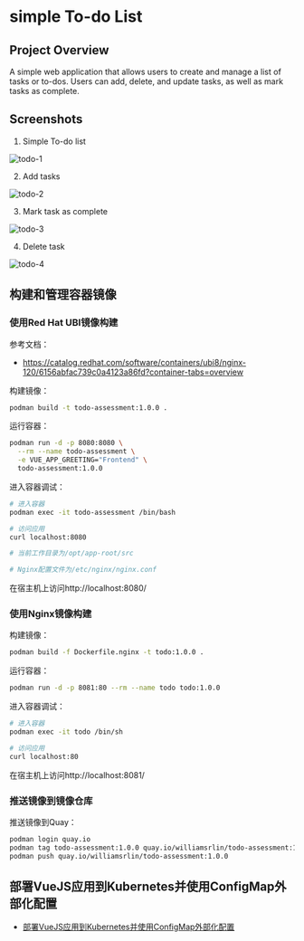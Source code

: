 # simple To-do List

## Project Overview

A simple web application that allows users to create and manage a list of tasks or to-dos. Users can add, delete, and update tasks, as well as mark tasks as complete.

## Screenshots

1. Simple To-do list

![todo-1](https://user-images.githubusercontent.com/121072143/225633604-7594640b-d3cc-4f7c-9ba8-0f5761b88576.png)

2. Add tasks

![todo-2](https://user-images.githubusercontent.com/121072143/225633588-55e86ef3-a623-4005-a8c5-52bcc356862b.png)

3. Mark task as complete

![todo-3](https://user-images.githubusercontent.com/121072143/225633598-271a6a3d-b879-4666-ac5d-84e66a3878a0.png)

4. Delete task

![todo-4](https://user-images.githubusercontent.com/121072143/225633599-df9bd85f-b69c-486a-8f09-eff9ab2638cc.png)


## 构建和管理容器镜像

### 使用Red Hat UBI镜像构建

参考文档：
- https://catalog.redhat.com/software/containers/ubi8/nginx-120/6156abfac739c0a4123a86fd?container-tabs=overview

构建镜像：

```bash
podman build -t todo-assessment:1.0.0 .
```


运行容器：

```bash
podman run -d -p 8080:8080 \
  --rm --name todo-assessment \
  -e VUE_APP_GREETING="Frontend" \
  todo-assessment:1.0.0
```

进入容器调试：
```bash
# 进入容器
podman exec -it todo-assessment /bin/bash

# 访问应用
curl localhost:8080

# 当前工作目录为/opt/app-root/src 

# Nginx配置文件为/etc/nginx/nginx.conf
```

在宿主机上访问http://localhost:8080/

### 使用Nginx镜像构建

构建镜像：

```bash
podman build -f Dockerfile.nginx -t todo:1.0.0 .
```

运行容器：

```bash
podman run -d -p 8081:80 --rm --name todo todo:1.0.0 
```

进入容器调试：
```bash
# 进入容器
podman exec -it todo /bin/sh

# 访问应用
curl localhost:80
```
在宿主机上访问http://localhost:8081/

### 推送镜像到镜像仓库

推送镜像到Quay：

```bash
podman login quay.io
podman tag todo-assessment:1.0.0 quay.io/williamsrlin/todo-assessment:1.0.0
podman push quay.io/williamsrlin/todo-assessment:1.0.0
```

## 部署VueJS应用到Kubernetes并使用ConfigMap外部化配置

- [部署VueJS应用到Kubernetes并使用ConfigMap外部化配置](./deploy_vuejs_app_to_kubernetes.md)

